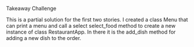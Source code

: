 Takeaway Challenge

This is a partial solution for the first two stories.
I created a class Menu that can print a menu and call a select select_food
method to create a new instance of class RestaurantApp. In there it is the add_dish method for adding a new dish to the order.
